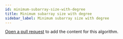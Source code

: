 ```yaml
---
id: minimum-subarray-size-with-degree
title: Minimum subarray size with degree
sidebar_label: Minimum subarray size with degree
---
```


[Open a pull request](https://github.com/AllAlgorithms/algorithms/tree/master/docs/minimum-subarray-size-with-degree.md) to add the content for this algorithm.